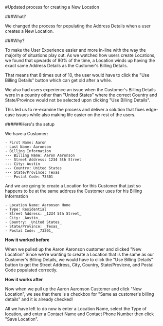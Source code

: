 #Updated process for creating a New Location

###What?

We changed the process for populating the Address Details when a user creates a New Location.

###Why?

To make the User Experience easier and more in-line with the way the majority of situations play out.  As we watched how users create Locations, we found that upwards of 80% of the time, a Location winds up having the exact same Address Details as the Customer's Billing Details.

That means that 8 times out of 10, the user would have to click the "Use Billing Details" button which can get old after a while.

We also had users experience an issue when the Customer's Billing Details were in a country other than "United States" where the correct Country and State/Province would not be selected upon clicking "Use Billing Details".

This led us to re-examine the process and deliver a solution that fixes edge-case issues while also making life easier on the rest of the users.

######Here's the setup

We have a Customer:
```
- First Name: Aaron
- Last Name: Aaronson
- Billing Information
--- Billing Name: Aaron Aaronson
--- Street Address: 1234 5th Street
--- City: Austin
--- Country: United States
--- State/Province: Texas
--- Postal Code: 73301
```

And we are going to create a Location for this Customer that just so happens to be at the same address the Customer uses for his Billing Information
```
- Location Name: Aaronson Home
- Type: Residential
- Street Address: _1234 5th Street_
- City: _Austin_
- Country: _United States_
- State/Province: _Texas_
- Postal Code: _73301_
```

**How it worked before**

When we pulled up the Aaron Aaronson customer and clicked "New Location"
Since we're wanting to create a Location that is the same as our Customer's Billing Details, we would have to click the "Use Billing Details" button to get the Street Address, City, Country, State/Provicne, and Postal Code populated correctly.


**How it works after**

Now when we pull up the Aaron Aaronson Customer and click "New Location", we see that there is a checkbox for "Same as customer's billing details" and it is already checked!

All we have left to do now is enter a Location Name, select the Type of location, and enter a Contact Name and Contact Phone Number then click "Save Location".
